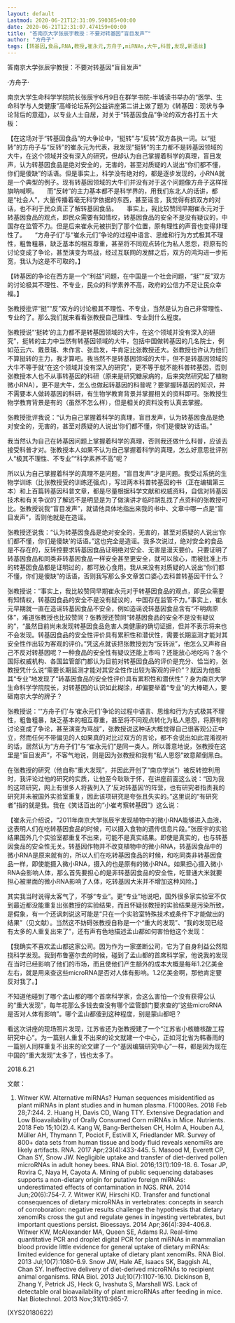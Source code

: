 ```yaml
---
layout: default
Lastmod: 2020-06-21T12:31:09.590385+00:00
date: 2020-06-21T12:31:07.474159+00:00
title: "答南京大学张辰宇教授：不要对转基因“盲目发声”"
author: "方舟子"
tags: [转基因,食品,RNA,教授,崔永元,方舟子,miRNAs,大牛,科普,发现,新语丝]
---
```


答南京大学张辰宇教授：不要对转基因“盲目发声”

·方舟子·

南京大学生命科学学院院长张辰宇6月9日在群学书院-半城读书举办的“医学、生命科学与人类健康”高峰论坛系列公益讲座第二讲上做了题为《转基因：现状与争论背后的意蕴》，以专业人士自居，对关于“转基因食品”争论的双方各打五十大板：

【在这场对于“转基因食品”的大争论中，“挺转”与“反转”双方各执一词。以“挺转”的方舟子与“反转”的崔永元为代表，我发现“挺转”的主力都不是转基因领域的大牛，在这个领域并没有深入的研究，但却认为自己掌握着科学的真理，盲目发声，认为转基因食品是绝对安全的，无害的，甚至对质疑的人说出“你们都不懂，你们是傻缺”的话语。但是事实上，科学没有绝对的，都是逐步发现的，小RNA就是一个典型的例子。现有转基因领域的大牛们并没有对于这个问题像方舟子这样摇旗呐喊啊。　　而“反转”的主力基本都不是科学界的，用我们东北人的话讲，都是“社会人”，大量传播着毫无科学依据的东西，甚至谣言，我觉得有损双方的对话，也不利于民众真正了解转基因食品。　　事实上，我比较赞同早期崔永元对于转基因食品的观点，即民众需要有知情权，转基因食品的安全不是没有疑议的，中国存在监管不力。但是后来崔永元被拱到了那个位置，原有理性的声音也变得非理性了。　　“方舟子们”与“崔永元们”争论的过程中语言、思维和行为方式极其不理性，粗鲁粗暴，缺乏基本的相互尊重，甚至将不同观点转化为私人恩怨，将原有的讨论变成了争论，甚至演变为骂战，经过互联网的发酵之后，双方的鸿沟进一步拓宽，我认为这是不可取的。】

【转基因的争论在西方是一个“利益”问题，在中国是一个社会问题，“挺”“反”双方的讨论极其不理性、不专业，民众的科学素养不高，政府的公信力不足让民众幸福。】

张教授批评“挺”“反”双方的讨论极其不理性、不专业，当然是认为自己非常理性、专业的了。那么我们就来看看张教授自己理性、专业到什么程度。

张教授说“‘挺转’的主力都不是转基因领域的大牛，在这个领域并没有深入的研究”，挺转的主力中当然有转基因领域的大牛，包括中国做转基因的几名院士，例如范云六、戴景瑞、朱作言、张启发，牛肯定比张教授还大。张教授也许认为他们不算挺转的主力，我才算吧。我当然不是转基因领域的大牛，但不是转基因领域的大牛不等于就“在这个领域并没有深入的研究”，更不等于就不能科普转基因，否则张教授本人也不从事转基因的科研（原来是研究糖尿病的，后来突然研究起了植物微小RNA），更不是大牛，怎么也做起转基因的科普呢？要掌握转基因的知识，并不需要本人做转基因的科研，有生物学教育背景并掌握相关的资料即可。张教授生物学教育背景是有的（虽然不怎么样），但是相关的资料没有认真去掌握。

张教授批评我说：“认为自己掌握着科学的真理，盲目发声，认为转基因食品是绝对安全的，无害的，甚至对质疑的人说出‘你们都不懂，你们是傻缺’的话语。”

我当然认为自己在转基因问题上掌握着科学的真理，否则我还做什么科普，应该去接受科普才对。张教授本人如果不认为自己掌握着科学的真理，怎么好意思批评别人“极其不理性、不专业”“科学素养不高”呢？

所以认为自己掌握着科学的真理不是问题，“盲目发声”才是问题。我受过系统的生物学训练（比张教授受的训练还强点），写过两本科普转基因的书（正在编辑第三本）和上百篇转基因科普文章，都是尽量根据科学文献和权威资料，自信对转基因技术和有关争议的了解远不是明显是为了做演讲才临时胡乱找了点资料的张教授可比。张教授说我“盲目发声”，就请他具体地指出来我的书中、文章中哪一点是“盲目发声”，否则他就是在造谣。

张教授还说我：“认为转基因食品是绝对安全的，无害的，甚至对质疑的人说出‘你们都不懂，你们是傻缺’的话语。”这也完全是造谣。我多次说过，绝对安全的食品是不存在的，反转控要求转基因食品证明绝对安全、无害是漫天要价。只要证明了转基因食品和同类非转基因食品一样安全甚至更安全，就可以放心，而被批准上市的转基因食品都是证明过的，都可放心食用。我从来没有对质疑的人说出“你们都不懂，你们是傻缺”的话语，否则我写那么多文章苦口婆心去科普转基因干什么？

张教授说：“事实上，我比较赞同早期崔永元对于转基因食品的观点，即民众需要有知情权，转基因食品的安全不是没有疑议的，中国存在监管不力。”事实上，崔永元早期就一直在造谣转基因食品不安全，例如造谣说转基因食品含有“不明病原体”，难道张教授也比较赞同？张教授还赞同“转基因食品的安全不是没有疑议的”，“虽然目前尚未发现转基因食品危害人类健康的确切证据，但并不表示将来也不会发现。转基因食品的安全性评价具有累积性和潜伏性，需要长期监测才能对其安全性作出较为客观的评价。”凭这点就该把张教授划为“反转派”，他怎么又声称自己不反对转基因呢？一种食品的安全性有疑议还能上市吗？还能放心地吃吗？各个国际权威机构、各国监管部门都认为目前对转基因食品的评价是充分、恰当的，张教授凭什么说“需要长期监测才能对其安全性作出较为客观的评价”？就因为他极其“专业”地发现了“转基因食品的安全性评价具有累积性和潜伏性”？身为南京大学生命科学学院院长，对转基因的认识如此糊涂，却偏要举着“专业”的大棒砸人，要砸南京大学的牌子？

张教授说：“‘方舟子们’与‘崔永元们’争论的过程中语言、思维和行为方式极其不理性，粗鲁粗暴，缺乏基本的相互尊重，甚至将不同观点转化为私人恩怨，将原有的讨论变成了争论，甚至演变为骂战”，张教授说这种话大概觉得自己很客观公正中立，然而任何不带偏见的人如果真的对比过双方的言论，都不会说出如此混淆视听的话，居然认为“方舟子们”与“崔永元们”是同一类人。所以善意地说，张教授在这里是“盲目发声”，不客气地说，则是因为张教授和我有“私人恩怨”故意颠倒黑白。

在张教授的研究（他自称“重大发现”，并因此开创了“南京学派”）被反转控利用时，我评论过他的研究的实质，让他至今耿耿于怀，在讲座前面这么说：“因为我的这项研究，网上有很多人将我列入了‘反对转基因’的阵营，也有研究者指责我的研究并未被国外实验室重复，因此该项研究是夸张且失实的。”这里说的“有研究者”指的就是我。我在《笑话百出的“小崔考察转基因”》这么说：

【崔永元介绍说，“2011年南京大学张辰宇发现植物中的微小RNA能够进入血液，这表明人们在吃转基因食品的时候，可以摄入食物的遗传信息片段。”张辰宇的实验结果国外几个实验室都重复不出来，可能不是真实结果。即使是真实的，也与转基因食品的安全性无关。转基因作物并不改变植物中的微小RNA，转基因食品中的微小RNA是原来就有的，所以人们在吃转基因食品的时候，和吃同类非转基因食品一样，即使能摄入微小RNA，摄入的也是原有的微小RNA。如果担心摄入微小RNA会影响人体，那么首先要担心的是非转基因食品的安全性，吃普通大米就要担心被里面的微小RNA影响了人体，吃转基因大米并不增加这种风险。】

其实我当时说得太客气了，不够“专业”。更“专业”地说吧，国外很多家实验室不仅到最近都没能重复出张教授的实验结果，而且怀疑张教授的实验结果是污染所致，是假象，有一个还讽刺说这可能是“只在一个实验室特殊技术或条件下才能做出的结果”（见文献）。当然这不妨碍张教授自称是一个“重大的发现”、“我的发现已经有太多的人重复出来了”，还有声有色地描述孟山都如何害怕他这个发现：

【我确实不喜欢孟山都这家公司。因为作为一家垄断公司，它为了自身利益公然阻挠科学发现。我到布鲁塞尔去的时候，碰到了孟山都的首席科学家，他说我的发现在当时已经影响了他们的市场，而且使他们产生额外的成本大概是每年1.2亿美金左右，就是用来查这些microRNA是否对人体有影响。1.2亿美金啊，那他肯定要反对我了。】

不知道他碰到了哪个孟山都的哪个首席科学家，会这么害怕一个没有获得公认的“重大发现”，每年花那么多钱去查没有哪个监管部门要求查的“这些microRNA是否对人体有影响”。哪个孟山都傻到这种程度，别是蒙山都吧？

看这次讲座的现场照片发现，江苏省还为张教授建了一个“江苏省小核糖核酸工程研究中心”。为一篇别人重复不出来的论文就建一个中心，正如河北省为韩春雨的一篇别人同样重复不出来的论文建了一个“基因编辑研究中心”一样，都是因为现在中国的“重大发现”太多了，钱也太多了。

2018.6.21

文献：

1. Witwer KW. Alternative miRNAs? Human sequences misidentified as plant miRNAs in plant studies and in human plasma. F1000Res. 2018 Feb 28;7:244. 2. Huang H, Davis CD, Wang TTY. Extensive Degradation and Low Bioavailability of Orally Consumed Corn miRNAs in Mice. Nutrients. 2018 Feb 15;10(2).4. Kang W, Bang-Berthelsen CH, Holm A, Houben AJ, Müller AH, Thymann T, Pociot F, Estivill X, Friedlander MR. Survey of 800+ data sets from human tissue and body fluid reveals xenomiRs are likely artifacts. RNA. 2017 Apr;23(4):433-445. 5. Masood M, Everett CP, Chan SY, Snow JW. Negligible uptake and transfer of diet-derived pollen microRNAs in adult honey bees. RNA Biol. 2016;13(1):109-18. 6. Tosar JP, Rovira C, Naya H, Cayota A. Mining of public sequencing databases supports a non-dietary origin for putative foreign miRNAs: underestimated effects of contamination in NGS. RNA. 2014 Jun;20(6):754-7. 7. Witwer KW, Hirschi KD. Transfer and functional consequences of dietary microRNAs in vertebrates: concepts in search of corroboration: negative results challenge the hypothesis that dietary xenomiRs cross the gut and regulate genes in ingesting vertebrates, but important questions persist. Bioessays. 2014 Apr;36(4):394-406.8. Witwer KW, McAlexander MA, Queen SE, Adams RJ. Real-time quantitative PCR and droplet digital PCR for plant miRNAs in mammalian blood provide little evidence for general uptake of dietary miRNAs: limited evidence for general uptake of dietary plant xenomiRs. RNA Biol. 2013 Jul;10(7):1080-6.9. Snow JW, Hale AE, Isaacs SK, Baggish AL, Chan SY. Ineffective delivery of diet-derived microRNAs to recipient animal organisms. RNA Biol. 2013 Jul;10(7):1107-16.10. Dickinson B, Zhang Y, Petrick JS, Heck G, Ivashuta S, Marshall WS. Lack of detectable oral bioavailability of plant microRNAs after feeding in mice. Nat Biotechnol. 2013 Nov;31(11):965-7.

(XYS20180622)

